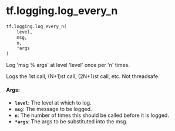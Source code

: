 <div itemscope itemtype="http://developers.google.com/ReferenceObject">
<meta itemprop="name" content="tf.logging.log_every_n" />
<meta itemprop="path" content="Stable" />
</div>

# tf.logging.log_every_n

``` python
tf.logging.log_every_n(
    level,
    msg,
    n,
    *args
)
```

Log 'msg % args' at level 'level' once per 'n' times.

Logs the 1st call, (N+1)st call, (2N+1)st call,  etc.
Not threadsafe.

#### Args:

* <b>`level`</b>: The level at which to log.
* <b>`msg`</b>: The message to be logged.
* <b>`n`</b>: The number of times this should be called before it is logged.
* <b>`*args`</b>: The args to be substituted into the msg.